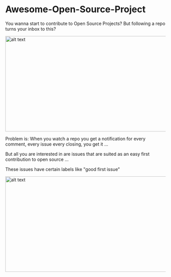 # Awesome-Open-Source-Project

You wanna start to contribute to Open Source Projects? But following a repo turns your inbox to this?

<img src="https://user-images.githubusercontent.com/55209225/65282006-2ceca780-db34-11e9-8084-10fe65db34af.png" alt="alt text" width="600" height="300">

Problem is: When you watch a repo you get a notification for every comment, every issue every closing, you get it ...

But all you are interested in are issues that are suited as an easy first contribution to open source ...

These issues have certain labels like "good first issue"

<img src="
https://user-images.githubusercontent.com/55209225/65282022-383fd300-db34-11e9-8bf3-8cd16e807fb3.png" alt="alt text" width="600" height="300">
